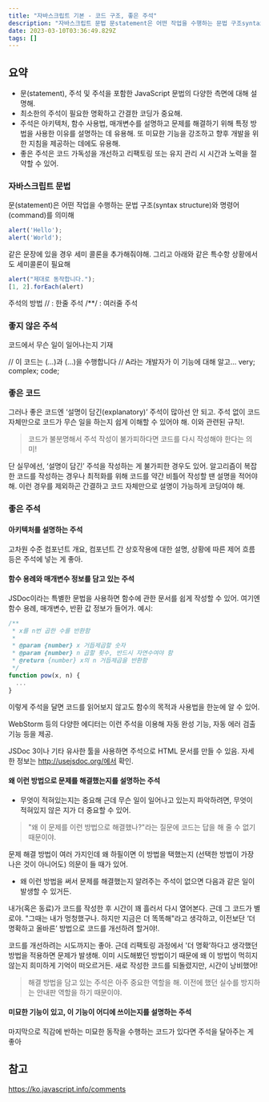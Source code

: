 ```yaml
---
title: "자바스크립트 기본 - 코드 구조, 좋은 주석"
description: "자바스크립트 문법 문statement은 어떤 작업을 수행하는 문법 구조syntax structure와 명령어command를 의미해  같은 문장에 있을 경우 세미 콜론을 추가해줘야해. 그리고 아래와 같은 특수항 상황에서도 세미콜론이 필요해  주석의 방법  "
date: 2023-03-10T03:36:49.829Z
tags: []
---
```

## 요약
- 문(statement), 주석 및 주석을 포함한 JavaScript 문법의 다양한 측면에 대해 설명해.
- 최소한의 주석이 필요한 명확하고 간결한 코딩가 중요해.
- 주석은 아키텍처, 함수 사용법, 매개변수를 설명하고 문제를 해결하기 위해 특정 방법을 사용한 이유를 설명하는 데 유용해. 또 미묘한 기능을 강조하고 향후 개발을 위한 지침을 제공하는 데에도 유용해.
- 좋은 주석은 코드 가독성을 개선하고 리팩토링 또는 유지 관리 시 시간과 노력을 절약할 수 있어.

### 자바스크립트 문법
문(statement)은 어떤 작업을 수행하는 문법 구조(syntax structure)와 명령어(command)를 의미해
```js
alert('Hello');
alert('World');
```
같은 문장에 있을 경우 세미 콜론을 추가해줘야해. 그리고 아래와 같은 특수항 상황에서도 세미콜론이 필요해 
```js
alert("제대로 동작합니다.");
[1, 2].forEach(alert)
```
주석의 방법 
// : 한줄 주석
/**/ : 여러줄 주석 

### 좋지 않은 주석
코드에서 무슨 일이 일어나는지 기재

// 이 코드는 (...)과 (...)을 수행합니다
// A라는 개발자가 이 기능에 대해 알고...
very;
complex;
code;

### 좋은 코드
그러나 좋은 코드엔 ‘설명이 담긴(explanatory)’ 주석이 많아선 안 되고. 주석 없이 코드 자체만으로 코드가 무슨 일을 하는지 쉽게 이해할 수 있어야 해.
이와 관련된 규칙!. 
> 코드가 불분명해서 주석 작성이 불가피하다면 코드를 다시 작성해야 한다는 의미!

단 실무에선, ‘설명이 담긴’ 주석을 작성하는 게 불가피한 경우도 있어. 알고리즘이 복잡한 코드를 작성하는 경우나 최적화를 위해 코드를 약간 비틀어 작성할 땐 설명을 적어야 해. 이런 경우를 제외하곤 간결하고 코드 자체만으로 설명이 가능하게 코딩여야 해.

### 좋은 주석
#### 아키텍처를 설명하는 주석
고차원 수준 컴포넌트 개요, 컴포넌트 간 상호작용에 대한 설명, 상황에 따른 제어 흐름 등은 주석에 넣는 게 좋아. 

#### 함수 용례와 매개변수 정보를 담고 있는 주석
JSDoc이라는 특별한 문법을 사용하면 함수에 관한 문서를 쉽게 작성할 수 있어. 여기엔 함수 용례, 매개변수, 반환 값 정보가 들어가.
예시:
```js
/**
 * x를 n번 곱한 수를 반환함
 *
 * @param {number} x 거듭제곱할 숫자
 * @param {number} n 곱할 횟수, 반드시 자연수여야 함
 * @return {number} x의 n 거듭제곱을 반환함
 */
function pow(x, n) {
  ...
}
```
이렇게 주석을 달면 코드를 읽어보지 않고도 함수의 목적과 사용법을 한눈에 알 수 있어.

WebStorm 등의 다양한 에디터는 이런 주석을 이용해 자동 완성 기능, 자동 에러 검출 기능 등을 제공.

JSDoc 3이나 기타 유사한 툴을 사용하면 주석으로 HTML 문서를 만들 수 있음. 자세한 정보는 http://usejsdoc.org/에서 확인.

#### 왜 이런 방법으로 문제를 해결했는지를 설명하는 주석
- 무엇이 적혀있는지는 중요해 근데 무슨 일이 일어나고 있는지 파악하려면, 무엇이 적혀있지 않은 지가 더 중요할 수 있어. 

> "왜 이 문제를 이런 방법으로 해결했나?"라는 질문에 코드는 답을 해 줄 수 없기 때문이야.

문제 해결 방법이 여러 가지인데 왜 하필이면 이 방법을 택했는지 (선택한 방법이 가장 나은 것이 아니어도) 의문이 들 때가 있어. 

- 왜 이런 방법을 써서 문제를 해결했는지 알려주는 주석이 없으면 다음과 같은 일이 발생할 수 있거든.

내가(혹은 동료)가 코드를 작성한 후 시간이 꽤 흘러서 다시 열어본다. 근데 그 코드가 별로야.
"그때는 내가 멍청했구나. 하지만 지금은 더 똑똑해"라고 생각하고, 이전보단 ‘더 명확하고 올바른’ 방법으로 코드를 개선하려 할거야!.

코드를 개선하려는 시도까지는 좋아. 근데 리팩토링 과정에서 '더 명확’하다고 생각했던 방법을 적용하면 문제가 발생해. 
이미 시도해봤던 방법이기 때문에 왜 이 방법이 먹히지 않는지 희미하게 기억이 떠오르거든. 새로 작성한 코드를 되돌렸지만, 시간이 낭비했어!
> 해결 방법을 담고 있는 주석은 아주 중요한 역할을 해. 이전에 했던 실수를 방지하는 안내판 역할을 하기 때문이야.

#### 미묘한 기능이 있고, 이 기능이 어디에 쓰이는지를 설명하는 주석
마지막으로 직감에 반하는 미묘한 동작을 수행하는 코드가 있다면 주석을 달아주는 게 좋아

## 참고
https://ko.javascript.info/comments
